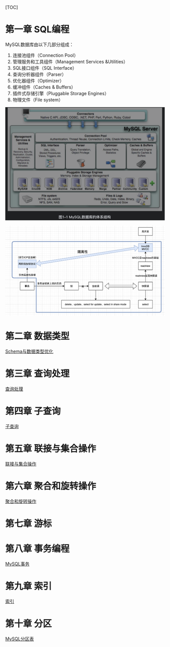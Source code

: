 [TOC]

# 第一章 SQL编程
MySQL数据库由以下几部分组成：
1. 连接池组件（Connection Pool）
2. 管理服务和工具组件（Management Services &Utilities）
3. SQL接口组件（SQL Interface）
4. 查询分析器组件（Parser）
5. 优化器组件（Optimizer）
6. 缓冲组件（Caches & Buffers）
7. 插件式存储引擎（Pluggable Storage Engines）
8. 物理文件（File system）

![MySQL数据库体系结构](./pic/MySQL技术内幕:SQL编程_MySQL数据库体系结构.png)

![MVCC和2PL](./pic/MySQL技术内幕:SQL编程_MVCC和2PL.png)


# 第二章 数据类型
[Schema与数据类型优化](./Schema与数据类型优化.md)

# 第三章 查询处理
[查询处理](./查询处理.md)

# 第四章 子查询
[子查询](./子查询.md)

# 第五章 联接与集合操作
[联接与集合操作](./联接与集合操作.md)

# 第六章 聚合和旋转操作
[聚合和旋转操作](聚合和旋转操作.md)

# 第七章 游标


# 第八章 事务编程
[MySQL事务](./MySQL事务.md)

# 第九章 索引
[索引](./MySQL索引.md)

# 第十章 分区
[MySQL分区表](./MySQL分区表.md)